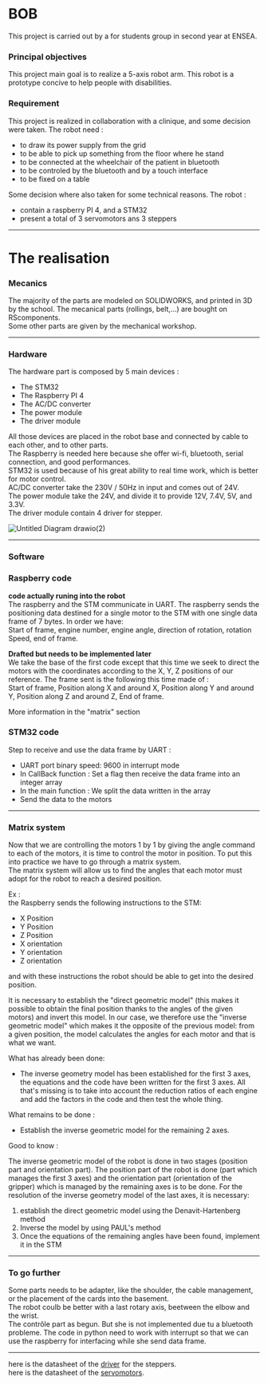 # BOB

This project is carried out by a for students group in second year at ENSEA.

### Principal objectives

This project main goal is to realize a 5-axis robot arm. This robot is a prototype concive to help people with disabilities. 

### Requirement

This project is realized in collaboration with a clinique, and some decision were taken.
The robot need :

  * to draw its power supply from the grid
  * to be able to pick up something from the floor where he stand
  * to be connected at the wheelchair of the patient in bluetooth
  * to be controled by the bluetooth and by a touch interface
  * to be fixed on a table 

Some decision where also taken for some technical reasons.
The robot :

  * contain a raspberry PI 4, and a STM32
  * present a total of 3 servomotors ans 3 steppers

---------------

# The realisation

### Mecanics

The majority of the parts are modeled on SOLIDWORKS, and printed in 3D by the school. The mecanical parts (rollings, belt,...) are bought on RScomponents.  
Some other parts are given by the mechanical workshop.  

-----
### Hardware

The hardware part is composed by 5 main devices :

 * The STM32
 * The Raspberry PI 4
 * The AC/DC converter
 * The power module
 * The driver module

All those devices are placed in the robot base and connected by cable to each other, and to other parts.  
The Raspberry is needed here because she offer wi-fi, bluetooth, serial connection, and good performances.  
STM32 is used because of his great ability to real time work, which is better for motor control.  
AC/DC converter take the 230V / 50Hz in input and comes out of 24V.  
The power module take the 24V, and divide it to provide 12V, 7.4V, 5V, and 3.3V.  
The driver module contain 4 driver for stepper.

![Untitled Diagram drawio(2)](https://user-images.githubusercontent.com/114493167/230955787-32642c2e-b8c4-4015-9b7a-c6681a64a51d.png)


-----
### Software

### Raspberry code

**code actually runing into the robot**  
The raspberry and the STM communicate in UART. The raspberry sends the positioning data destined for a single motor to the STM with one single data frame of 7 bytes.
In order we have:  
Start of frame, engine number, engine angle, direction of rotation, rotation Speed, end of frame.
 
**Drafted but needs to be implemented later**  
We take the base of the first code except that this time we seek to direct the motors with the coordinates according to the X, Y, Z positions of our reference.
The frame sent is the following this time made of :  
Start of frame, Position along X and around X, Position along Y and around Y, Position along Z and around Z, End of frame.

More information in the "matrix" section


### STM32 code

Step to receive and use the data frame by UART :
- UART port binary speed: 9600  in interrupt mode 
- In CallBack function : Set a flag then receive the data frame into an integer array
- In the main function : We split the data written in the array
- Send the data to the motors


-----
### Matrix system

Now that we are controlling the motors 1 by 1 by giving the angle command to each of the motors, it is time to control the motor in position. To put this into practice we have to go through a matrix system.  
The matrix system will allow us to find the angles that each motor must adopt for the robot to reach a desired position.

Ex :  
the Raspberry sends the following instructions to the STM:  
 * X Position
 * Y Position
 * Z Position
 * X orientation
 * Y orientation
 * Z orientation
 
 and with these instructions the robot should be able to get into the desired position.
 
It is necessary to establish the "direct geometric model" (this makes it possible to obtain the final position thanks to the angles of the given motors) and invert this model. In our case, we therefore use the "inverse geometric model" which makes it the opposite of the previous model: from a given position, the model calculates the angles for each motor and that is what we want.

What has already been done:

- The inverse geometry model has been established for the first 3 axes, the equations and the code have been written for the first 3 axes. All that's missing is to take into account the reduction ratios of each engine and add the factors in the code and then test the whole thing.

What remains to be done :

- Establish the inverse geometric model for the remaining 2 axes.

Good to know :

The inverse geometric model of the robot is done in two stages (position part and orientation part). The position part of the robot is done (part which manages the first 3 axes) and the orientation part (orientation of the gripper) which is managed by the remaining axes is to be done. For the resolution of the inverse geometry model of the last axes, it is necessary:

 1) establish the direct geometric model using the Denavit-Hartenberg method
 2) Inverse the model by using PAUL's method
 3) Once the equations of the remaining angles have been found, implement it in the STM
 
----------
### To go further

Some parts needs to be adapter, like the shoulder, the cable management, or the placement of the cards into the basement.   
The robot coulb be better with a last rotary axis, beetween the elbow and the wrist.  
The contrôle part as begun. But she is not implemented due tu a bluetooth probleme.
The code in python need to work with interrupt so that we can use the raspberry for interfacing while she send data frame.

----------
here is the datasheet of the [driver](https://www.trinamic.com/fileadmin/assets/Products/ICs_Documents/TMC2225_Datasheet_Rev1.11.pdf) for the steppers.  
here is the datasheet of the [servomotors](https://emanual.robotis.com/docs/en/dxl/x/xl320/).
